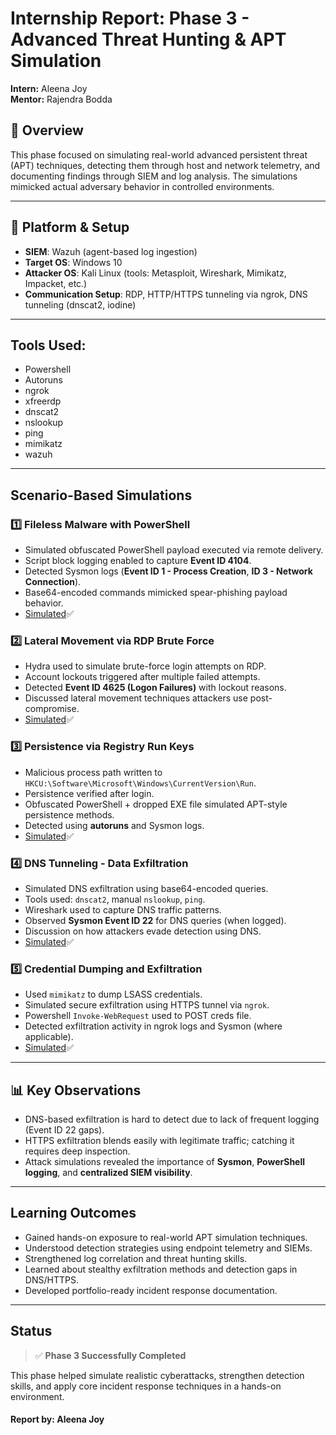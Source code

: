 # Internship Report: Phase 3 - Advanced Threat Hunting & APT Simulation

**Intern:** Aleena Joy  
**Mentor:** Rajendra Bodda

## 🧠 Overview

This phase focused on simulating real-world advanced persistent threat (APT) techniques, detecting them through host and network telemetry, and documenting findings through SIEM and log analysis. The simulations mimicked actual adversary behavior in controlled environments.

---

## 🔐 Platform & Setup

- **SIEM**: Wazuh (agent-based log ingestion)
- **Target OS**: Windows 10
- **Attacker OS**: Kali Linux (tools: Metasploit, Wireshark, Mimikatz, Impacket, etc.)
- **Communication Setup**: RDP, HTTP/HTTPS tunneling via ngrok, DNS tunneling (dnscat2, iodine)

---

## Tools Used:
- Powershell
- Autoruns
- ngrok
- xfreerdp
- dnscat2
- nslookup
- ping
- mimikatz
- wazuh

---

## Scenario-Based Simulations

### 1️⃣ **Fileless Malware with PowerShell**
- Simulated obfuscated PowerShell payload executed via remote delivery.
- Script block logging enabled to capture **Event ID 4104**.
- Detected Sysmon logs (**Event ID 1 - Process Creation**, **ID 3 - Network Connection**).
- Base64-encoded commands mimicked spear-phishing payload behavior.
- [Simulated](https://github.com/alj-v/cyber-intern-phase-3/blob/main/hints/hint01_fileless_malware_via_powershell.md)✅

### 2️⃣ **Lateral Movement via RDP Brute Force**
- Hydra used to simulate brute-force login attempts on RDP.
- Account lockouts triggered after multiple failed attempts.
- Detected **Event ID 4625 (Logon Failures)** with lockout reasons.
- Discussed lateral movement techniques attackers use post-compromise.
- [Simulated](https://github.com/alj-v/cyber-intern-phase-3/blob/main/hints/hint02_lateral_movement.md)✅

### 3️⃣ **Persistence via Registry Run Keys**
- Malicious process path written to `HKCU:\Software\Microsoft\Windows\CurrentVersion\Run`.
- Persistence verified after login.
- Obfuscated PowerShell + dropped EXE file simulated APT-style persistence methods.
- Detected using **autoruns** and Sysmon logs.
- [Simulated](https://github.com/alj-v/cyber-intern-phase-3/blob/main/hints/hint03_persistence.md)✅

### 4️⃣ **DNS Tunneling - Data Exfiltration**
- Simulated DNS exfiltration using base64-encoded queries.
- Tools used: `dnscat2`, manual `nslookup`, `ping`.
- Wireshark used to capture DNS traffic patterns.
- Observed **Sysmon Event ID 22** for DNS queries (when logged).
- Discussion on how attackers evade detection using DNS.
- [Simulated](https://github.com/alj-v/cyber-intern-phase-3/blob/main/hints/hint04_dns_tunneling.md)✅

### 5️⃣ **Credential Dumping and Exfiltration**
- Used `mimikatz` to dump LSASS credentials.
- Simulated secure exfiltration using HTTPS tunnel via `ngrok`.
- Powershell `Invoke-WebRequest` used to POST creds file.
- Detected exfiltration activity in ngrok logs and Sysmon (where applicable).
- [Simulated](https://github.com/alj-v/cyber-intern-phase-3/blob/main/hints/hint05_credential_dumping_and%20https_exfiltration.md)✅

---

## 📊 Key Observations

- DNS-based exfiltration is hard to detect due to lack of frequent logging (Event ID 22 gaps).
- HTTPS exfiltration blends easily with legitimate traffic; catching it requires deep inspection.
- Attack simulations revealed the importance of **Sysmon**, **PowerShell logging**, and **centralized SIEM visibility**.

---

## Learning Outcomes

- Gained hands-on exposure to real-world APT simulation techniques.
- Understood detection strategies using endpoint telemetry and SIEMs.
- Strengthened log correlation and threat hunting skills.
- Learned about stealthy exfiltration methods and detection gaps in DNS/HTTPS.
- Developed portfolio-ready incident response documentation.

---

## Status

> ✅ **Phase 3 Successfully Completed**

This phase helped simulate realistic cyberattacks, strengthen detection skills, and apply core incident response techniques in a hands-on environment.

#### Report by: Aleena Joy
